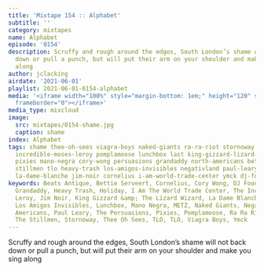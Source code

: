 ```yaml
---
title: 'Mixtape 154 :: Alphabet'
subtitle: ''
category: mixtapes
name: Alphabet
episode: '0154'
description: Scruffy and rough around the edges, South London’s shame will not back
  down or pull a punch, but will put their arm on your shoulder and make you sing
  along
author: jclacking
airdate: '2021-06-01'
playlist: 2021-06-01-0154-alphabet
media: '<iframe width="100%" style="margin-bottom: 1em;" height="120" src="https://www.mixcloud.com/widget/iframe/?feed=%2Fthe-lacking-org%2Feol5lt-154-alphabet%2F&hide_artwork=1&hide_cover=1&light=1"
  frameborder="0"></iframe>'
media_type: mixcloud
image:
  src: mixtapes/0154-shame.jpg
  caption: shame
index: Alphabet
tags: shame thee-oh-sees viagra-boys naked-giants ra-ra-riot stornoway tlo beats-antique
  incredible-moses-leroy pomplamoose lunchbox last king-gizzard-lizard-wizard metz
  pixies mano-negra cory-wong persuasions grandaddy north-americans bettie-serveert
  stillmen tlo heavy-trash los-amigos-invisibles negativland paul-leary gomers holiday
  la-dame-blanche jim-noir cornelius i-am-world-trade-center ymck dj-food
keywords: Beats Antique, Bettie Serveert, Cornelius, Cory Wong, DJ Food, The Gomers,
  Grandaddy, Heavy Trash, Holiday, I Am The World Trade Center, The Incredible Moses
  Leroy, Jim Noir, King Gizzard &amp; The Lizard Wizard, La Dame Blanche, The Last,
  Los Amigos Invisibles, Lunchbox, Mano Negra, METZ, Naked Giants, Negativland, North
  Americans, Paul Leary, The Persuasions, Pixies, Pomplamoose, Ra Ra Riot, Shame,
  The Stillmen, Stornoway, Thee Oh Sees, TLO, TLO, Viagra Boys, Ymck
---
```

Scruffy and rough around the edges, South London’s shame will not back down or pull a punch, but will put their arm on your shoulder and make you sing along
